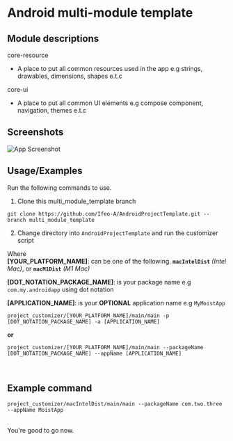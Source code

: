 # Android multi-module template

## Module descriptions

core-resource
- A place to put all common resources used in the app e.g strings, drawables, dimensions, shapes e.t.c

core-ui
- A place to put all common UI elements e.g compose component, navigation, themes e.t.c


## Screenshots

![App Screenshot](https://via.placeholder.com/468x300?text=App+Screenshot+Here)


## Usage/Examples

Run the following commands to use.

1. Clone this multi_module_template branch <br>

```
git clone https://github.com/Ifeo-A/AndroidProjectTemplate.git --branch multi_module_template
```

2. Change directory into `AndroidProjectTemplate` and run the customizer script <br>

Where <br>
**[YOUR_PLATFORM_NAME]**: can be one of the following. **`macIntelDist`** *(Intel Mac)*, or **`macM1Dist`** *(M1 Mac)* <br>

**[DOT_NOTATION_PACKAGE_NAME]**: is your package name e.g `com.my.androidapp` using dot notation <br>

**[APPLICATION_NAME]**: is your **OPTIONAL** application name e.g `MyMoistApp`

```
project_customizer/[YOUR_PLATFORM_NAME]/main/main -p [DOT_NOTATION_PACKAGE_NAME] -a [APPLICATION_NAME]
```
**or**
```
project_customizer/[YOUR_PLATFORM_NAME]/main/main --packageName [DOT_NOTATION_PACKAGE_NAME] --appName [APPLICATION_NAME]
```

<br>

## Example command <br>
```
project_customizer/macIntelDist/main/main --packageName com.two.three --appName MoistApp
```

<br>
You're good to go now.